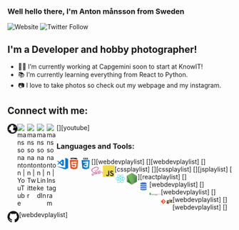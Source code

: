 ### Well hello there, I'm Anton månsson from Sweden

![Website](https://img.shields.io/website?style=for-the-badge&up_color=Green&up_message=manssonanton&url=https%3A%2F%2Fmanssonanton.com%2F)
![Twitter Follow](https://img.shields.io/twitter/follow/mansson_anton1?label=Follow&style=for-the-badge)

## I'm a Developer and hobby photographer!
- 👨‍💻 I’m currently working at Capgemini soon to start at KnowIT!
- 📚 I’m currently learning everything from React to Python.
- 📷 I love to take photos so check out my webpage and my instagram.

## Connect with me:
[<img align="left" alt="manssonanton.com" width="22px" src="https://raw.githubusercontent.com/iconic/open-iconic/master/svg/globe.svg" />][website]
[<img align="left" alt="manssonanton | YouTube" width="22px" src="https://cdn.jsdelivr.net/npm/simple-icons@v3/icons/youtube.svg" />][youtube]
[<img align="left" alt="manssonanton | Twitter" width="22px" src="https://cdn.jsdelivr.net/npm/simple-icons@v3/icons/twitter.svg" />][twitter]
[<img align="left" alt="manssonanton | LinkedIn" width="22px" src="https://cdn.jsdelivr.net/npm/simple-icons@v3/icons/linkedin.svg" />][linkedin]
[<img align="left" alt="manssonanton | Instagram" width="22px" src="https://cdn.jsdelivr.net/npm/simple-icons@v3/icons/instagram.svg" />][instagram]

### Languages and Tools:
[<img align="left" alt="Visual Studio Code" width="26px" src="https://raw.githubusercontent.com/github/explore/80688e429a7d4ef2fca1e82350fe8e3517d3494d/topics/visual-studio-code/visual-studio-code.png" />][webdevplaylist]
[<img align="left" alt="HTML5" width="26px" src="https://raw.githubusercontent.com/github/explore/80688e429a7d4ef2fca1e82350fe8e3517d3494d/topics/html/html.png" />][webdevplaylist]
[<img align="left" alt="CSS3" width="26px" src="https://raw.githubusercontent.com/github/explore/80688e429a7d4ef2fca1e82350fe8e3517d3494d/topics/css/css.png" />][cssplaylist]
[<img align="left" alt="Sass" width="26px" src="https://raw.githubusercontent.com/github/explore/80688e429a7d4ef2fca1e82350fe8e3517d3494d/topics/sass/sass.png" />][cssplaylist]
[<img align="left" alt="JavaScript" width="26px" src="https://raw.githubusercontent.com/github/explore/80688e429a7d4ef2fca1e82350fe8e3517d3494d/topics/javascript/javascript.png" />][jsplaylist]
[<img align="left" alt="React" width="26px" src="https://raw.githubusercontent.com/github/explore/80688e429a7d4ef2fca1e82350fe8e3517d3494d/topics/react/react.png" />][reactplaylist]
[<img align="left" alt="Node.js" width="26px" src="https://raw.githubusercontent.com/github/explore/80688e429a7d4ef2fca1e82350fe8e3517d3494d/topics/nodejs/nodejs.png" />][webdevplaylist]
[<img align="left" alt="SQL" width="26px" src="https://raw.githubusercontent.com/github/explore/80688e429a7d4ef2fca1e82350fe8e3517d3494d/topics/sql/sql.png" />][webdevplaylist]
[<img align="left" alt="MongoDB" width="26px" src="https://raw.githubusercontent.com/github/explore/80688e429a7d4ef2fca1e82350fe8e3517d3494d/topics/mongodb/mongodb.png" />][webdevplaylist]
[<img align="left" alt="Git" width="26px" src="https://raw.githubusercontent.com/github/explore/80688e429a7d4ef2fca1e82350fe8e3517d3494d/topics/git/git.png" />][webdevplaylist]
[<img align="left" alt="GitHub" width="26px" src="https://raw.githubusercontent.com/github/explore/78df643247d429f6cc873026c0622819ad797942/topics/github/github.png" />][webdevplaylist]

[website]: https://manssonanton.com/
[twitter]: https://twitter.com/mansson_anton1
[instagram]: https://instagram.com/mansson_anton
[linkedin]: https://www.linkedin.com/in/anton-mansson/